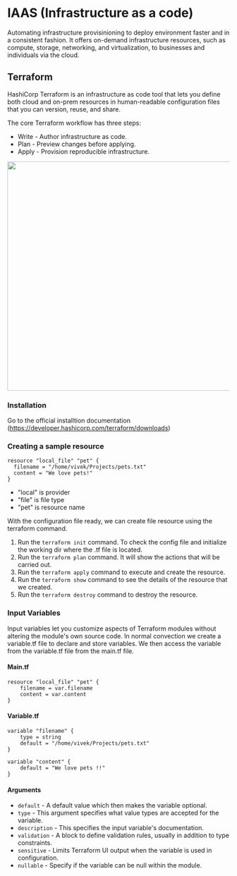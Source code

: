 # IAAS (Infrastructure as a code)
Automating infrastructure provisinioning to deploy environment faster and in a consistent fashion. It offers on-demand infrastructure resources, such as compute, storage, networking, and virtualization, to businesses and individuals via the cloud.

## Terraform 
HashiCorp Terraform is an infrastructure as code tool that lets you define both cloud and on-prem resources in human-readable configuration files that you can version, reuse, and share.

The core Terraform workflow has three steps:

+ Write - Author infrastructure as code.
+ Plan - Preview changes before applying.
+ Apply - Provision reproducible infrastructure.



<img src="https://developer.hashicorp.com/_next/image?url=https%3A%2F%2Fcontent.hashicorp.com%2Fapi%2Fassets%3Fproduct%3Dterraform%26version%3Dv1.4.6%26asset%3Dwebsite%252Fimg%252Fdocs%252Fintro-terraform-workflow.png%26width%3D2038%26height%3D1773&w=2048&q=75" width="520">

### Installation
Go to the official installtion documentation (https://developer.hashicorp.com/terraform/downloads)

### Creating a sample resource

```
resource "local_file" "pet" {
  filename = "/home/vivek/Projects/pets.txt"
  content = "We love pets!"
}
```
+ "local" is provider </br>
+ "file" is file type </br>
+ "pet" is resource name </br>

With the configuration file ready, we can create file resource using the terraform command. 
1) Run the `terraform init` command. To check the config file and initialize the working dir where the .tf file is located.
2) Run the `terraform plan` command. It will show the actions that will be carried out.
3) Run the `terraform apply` command to execute and create the resource.
4) Run the `terraform show` command to see the details of the resource that we created.
5) Run the `terraform destroy` command to destroy the resource.

### Input Variables
Input variables let you customize aspects of Terraform modules without altering the module's own source code. 
In normal convection we create a variable.tf file to declare and store variables. We then access the variable from the variable.tf file from the main.tf file.

#### Main.tf 
```
resource "local_file" "pet" {
	filename = var.filename
	content = var.content
}
```

#### Variable.tf
```
variable "filename" {
	type = string
	default = "/home/vivek/Projects/pets.txt"
}

variable "content" {
	default = "We love pets !!"
}
```
#### Arguments

+ `default` - A default value which then makes the variable optional.
+ `type` - This argument specifies what value types are accepted for the variable.
+ `description` - This specifies the input variable's documentation.
+ `validation` - A block to define validation rules, usually in addition to type constraints.
+ `sensitive` - Limits Terraform UI output when the variable is used in configuration.
+ `nullable` - Specify if the variable can be null within the module.
